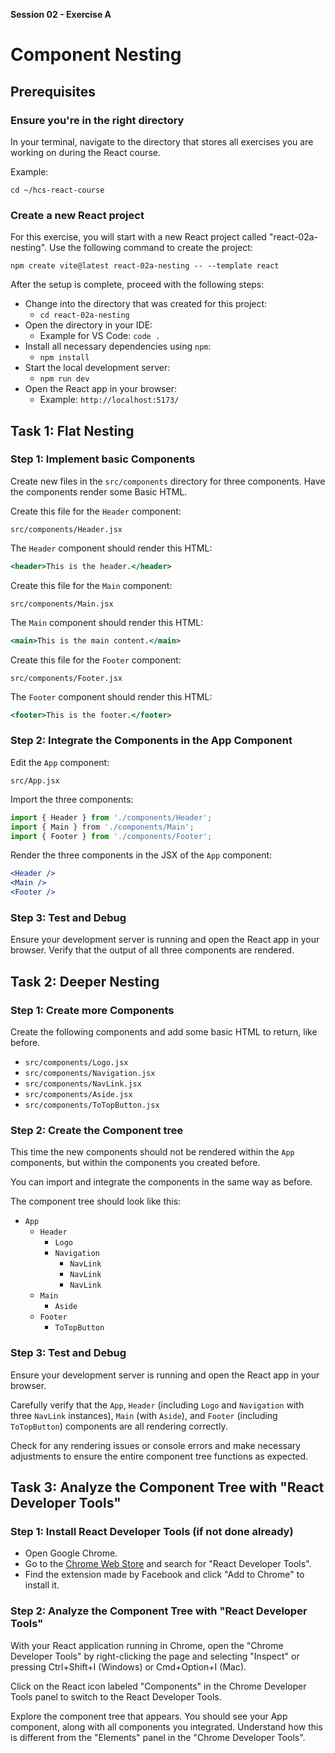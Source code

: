 **Session 02 - Exercise A**

# Component Nesting

## Prerequisites

### Ensure you're in the right directory

In your terminal, navigate to the directory that stores all exercises you are working on during the React course.

Example:

```
cd ~/hcs-react-course
```

### Create a new React project

For this exercise, you will start with a new React project called "react-02a-nesting". Use the following command to create the project:

```
npm create vite@latest react-02a-nesting -- --template react
```

After the setup is complete, proceed with the following steps:

- Change into the directory that was created for this project:
    - `cd react-02a-nesting`
- Open the directory in your IDE:
    - Example for VS Code: `code .`
- Install all necessary dependencies using `npm`:
    - `npm install`
- Start the local development server:
    - `npm run dev`
- Open the React app in your browser:
    - Example: `http://localhost:5173/`

## Task 1: Flat Nesting

### Step 1: Implement basic Components

Create new files in the `src/components` directory for three components. Have the components render some Basic HTML.

Create this file for the `Header` component:

```
src/components/Header.jsx
```

The `Header` component should render this HTML: 

```jsx
<header>This is the header.</header>
```

Create this file for the `Main` component:

```
src/components/Main.jsx
```

The `Main` component should render this HTML:

```jsx
<main>This is the main content.</main>
```

Create this file for the `Footer` component:

```
src/components/Footer.jsx
```

The `Footer` component should render this HTML:

```jsx
<footer>This is the footer.</footer>
```

### Step 2: Integrate the Components in the App Component

Edit the `App` component:

```
src/App.jsx
```

Import the three components:

```jsx
import { Header } from './components/Header';
import { Main } from './components/Main';
import { Footer } from './components/Footer';
```

Render the three components in the JSX of the  `App` component:

```jsx
<Header />
<Main />
<Footer />
```

### Step 3: Test and Debug

Ensure your development server is running and open the React app in your browser. Verify that the output of all three components are rendered.


## Task 2: Deeper Nesting

### Step 1: Create more Components

Create the following components and add some basic HTML to return, like before.

- `src/components/Logo.jsx`
- `src/components/Navigation.jsx`
- `src/components/NavLink.jsx`
- `src/components/Aside.jsx`
- `src/components/ToTopButton.jsx`

### Step 2: Create the Component tree

This time the new components should not be rendered within the `App` components, but within the components you created before.

You can import and integrate the components in the same way as before.

The component tree should look like this:

- `App`
  - `Header`
    - `Logo`
    - `Navigation`
      - `NavLink`
      - `NavLink`
      - `NavLink`
  - `Main`
    - `Aside`
  - `Footer`
    - `ToTopButton`

### Step 3: Test and Debug

Ensure your development server is running and open the React app in your browser. 

Carefully verify that the `App`, `Header` (including `Logo` and `Navigation` with three `NavLink` instances), `Main` (with `Aside`), and `Footer` (including `ToTopButton`) components are all rendering correctly. 

Check for any rendering issues or console errors and make necessary adjustments to ensure the entire component tree functions as expected.



## Task 3: Analyze the Component Tree with "React Developer Tools"

### Step 1: Install React Developer Tools (if not done already)

- Open Google Chrome.
- Go to the [Chrome Web Store](https://chromewebstore.google.com/) and search for "React Developer Tools".
- Find the extension made by Facebook and click "Add to Chrome" to install it.

### Step 2: Analyze the Component Tree with "React Developer Tools"

With your React application running in Chrome, open the "Chrome Developer Tools" by right-clicking the page and selecting "Inspect" or pressing Ctrl+Shift+I (Windows) or Cmd+Option+I (Mac).

Click on the React icon labeled "Components" in the Chrome Developer Tools panel to switch to the React Developer Tools.

Explore the component tree that appears. You should see your App component, along with all components you integrated. Understand how this is different from the "Elements" panel in the "Chrome Developer Tools".

